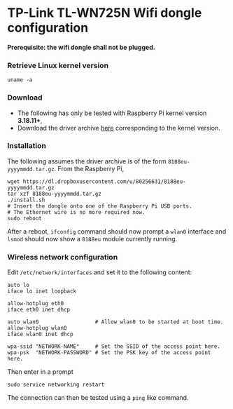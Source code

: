 # TP-Link TL-WN725N Wifi dongle configuration

**Prerequisite: the wifi dongle shall not be plugged.**

### Retrieve Linux kernel version

```
uname -a
```

### Download

- The following has only be tested with Raspberry Pi kernel version **3.18.11+**,
- Download the driver archive [here](https://www.raspberrypi.org/forums/viewtopic.php?p=462982#p462982) corresponding to the kernel version.

### Installation

The following assumes the driver archive is of the form `8188eu-yyyymmdd.tar.gz`. From the Raspberry Pi,

	wget https://dl.dropboxusercontent.com/u/80256631/8188eu-yyyymmdd.tar.gz
	tar xzf 8188eu-yyyymmdd.tar.gz
	./install.sh
	# Insert the dongle onto one of the Raspberry Pi USB ports.
	# The Ethernet wire is no more required now.
	sudo reboot


After a reboot, `ifconfig` command should now prompt a `wlan0` interface and `lsmod` should now show a `8188eu` module currently running.

### Wireless network configuration

Edit `/etc/network/interfaces` and set it to the following content:

	auto lo
	iface lo inet loopback

	allow-hotplug eth0
	iface eth0 inet dhcp

	auto wlan0                  # Allow wlan0 to be started at boot time.
	allow-hotplug wlan0
	iface wlan0 inet dhcp

	wpa-ssid "NETWORK-NAME"     # Set the SSID of the access point here.
	wpa-psk  "NETWORK-PASSWORD" # Set the PSK key of the access point here.

Then enter in a prompt

	sudo service networking restart

The connection can then be tested using a `ping` like command.